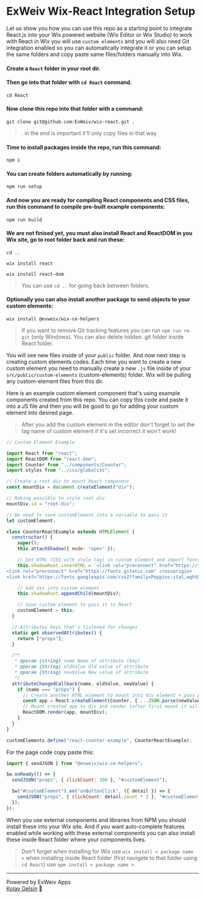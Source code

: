 # ExWeiv Wix-React Integration Setup

Let us show you how you can use this repo as a starting point to integrate React.js into your Wix powered website (Wix Editor or Wix Studio) to work with React in Wix you will use `custom elements` and you will also need Git integration enabled so you can automatically integrate it or you can setup the same folders and copy paste same files/folders manually into Wix.

#### Create a `React` folder in your root dir.

#### Then go into that folder with `cd React` command.

```cli
cd React
```

#### Now clone this repo into that folder with a command:

```cli
git clone git@github.com:ExWeiv/wix-react.git .
```

> . in the end is important it'll only copy files in that way

#### Time to install packages inside the repo, run this command:

```cli
npm i
```

#### You can create folders automatically by running:

```cli
npm run setup
```

#### And now you are ready for compiling React components and CSS files, run this command to compile pre-built example components:

```cli
npm run build
```

#### We are not finised yet, you must also install React and ReactDOM in you Wix site, go to root folder back and run these:

```cli
cd ..
```

```cli
wix install react
```

```cli
wix install react-dom
```

> You can use `cd ..` for going back between folders.

#### Optionally you can also install another package to send objects to your custom elements:

```cli
wix install @exweiv/wix-ce-helpers
```

> If you want to remove Git tracking features you can run `npm run rm-git` (only Windows). You can also delete hidden .git folder inside React folder.

You will see new files inside of your `public` folder. And now next step is creating custom elements codes. Each time you want to create a new custom element you need to manually create a new `.js` file inside of your `src/public/custom-elements` (custom-elements) folder. Wix will be pulling any custom-element files from this dir.

Here is an example custom element component that's using example components created from this repo. You can copy this code and paste it into a JS file and then you will be good to go for adding your custom element into desired page.

> After you add the custom element in the editor don't forget to set the tag name of custom element if it's set incorrect it won't work!

```js
// Custom Element Example

import React from "react";
import ReactDOM from "react-dom";
import Counter from "../components/Counter";
import styles from "../css/globalcss";

// Create a root div to mount React component
const mountDiv = document.createElement("div");

// Making possible to style root div
mountDiv.id = "root-div";

// We need to save customElement into a variable to pass it
let customElement;

class CounterReactExample extends HTMLElement {
  constructor() {
    super();
    this.attachShadow({ mode: "open" });

    // Set HTML (CSS with style tag) in custom element and import fonts using link tag
    this.shadowRoot.innerHTML = `<link rel="preconnect" href="https://fonts.googleapis.com">
<link rel="preconnect" href="https://fonts.gstatic.com" crossorigin>
<link href="https://fonts.googleapis.com/css2?family=Poppins:ital,wght@0,100;0,200;0,300;0,400;0,500;0,600;0,700;0,800;0,900;1,100;1,200;1,300;1,400;1,500;1,600;1,700;1,800;1,900&display=swap" rel="stylesheet">\n${styles}`;

    // Add div into custom element
    this.shadowRoot.appendChild(mountDiv);

    // Save custom element to pass it to React
    customElement = this;
  }

  // Attributes keys that's listened for changes
  static get observedAttributes() {
    return ["props"];
  }

  /**
   * @param {string} name Name of attribute (key)
   * @param {String} oldValue Old value of attribute
   * @param {String} newValue New value of attribute
   */
  attributeChangedCallback(name, oldValue, newValue) {
    if (name === "props") {
      // Create another HTML element to mount into div element + pass props as JS object
      const app = React.createElement(Counter, { ...JSON.parse(newValue), customElement });
      // Mount created app to div and render (after first mount it will only render changed elements)
      ReactDOM.render(app, mountDiv);
    }
  }
}

customElements.define("react-counter-example", CounterReactExample);
```

For the page code copy paste this:

```js
import { sendJSON } from "@exweiv/wix-ce-helpers";

$w.onReady(() => {
  sendJSON("props", { clickCount: 100 }, "#customElement");

  $w("#customElement").on("onButtonClick", ({ detail }) => {
    sendJSON("props", { clickCount: detail.count * 2 }, "#customElement");
  });
});
```

When you use external components and libraries from NPM you should install these into your Wix site. And if you want auto-complete features enabled while working with these external components you can also install these inside React folder where your components lives.

> Don't forget when installing for Wix use `wix install < package name >` when installing inside React folder (first navigate to that folder using `cd React`) use `npm install < package name >`.

---

Powered by ExWeiv Apps <br>
[Kolay Gelsin](https://medium.com/the-optimists-daily/kolay-gelsin-a-turkish-expression-we-should-all-know-and-use-83fc1207ae5d) 💜
